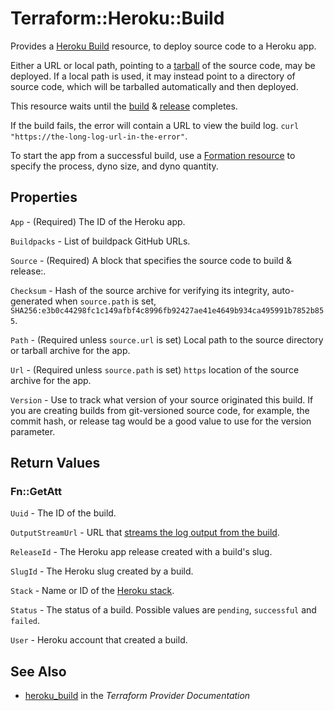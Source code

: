 # Terraform::Heroku::Build

Provides a [Heroku Build](https://devcenter.heroku.com/articles/platform-api-reference#build)
resource, to deploy source code to a Heroku app.

Either a URL or local path, pointing to a [tarball](https://en.wikipedia.org/wiki/Tar_(computing)) of the source code, may be deployed. If a local path is used, it may instead point to a directory of source code, which will be tarballed automatically and then deployed.

This resource waits until the [build](https://devcenter.heroku.com/articles/build-and-release-using-the-api) & [release](https://devcenter.heroku.com/articles/release-phase) completes.

If the build fails, the error will contain a URL to view the build log. `curl "https://the-long-log-url-in-the-error"`.

To start the app from a successful build, use a [Formation resource](formation.html) to specify the process, dyno size, and dyno quantity.

## Properties

`App` - (Required) The ID of the Heroku app.

`Buildpacks` - List of buildpack GitHub URLs.

`Source` - (Required) A block that specifies the source code to build & release:.

`Checksum` - Hash of the source archive for verifying its integrity, auto-generated when `source.path` is set, `SHA256:e3b0c44298fc1c149afbf4c8996fb92427ae41e4649b934ca495991b7852b855`.

`Path` - (Required unless `source.url` is set) Local path to the source directory or tarball archive for the app.

`Url` - (Required unless `source.path` is set) `https` location of the source archive for the app.

`Version` - Use to track what version of your source originated this build. If you are creating builds from git-versioned source code, for example, the commit hash, or release tag would be a good value to use for the version parameter.


## Return Values

### Fn::GetAtt

`Uuid` - The ID of the build.

`OutputStreamUrl` - URL that [streams the log output from the build](https://devcenter.heroku.com/articles/build-and-release-using-the-api#streaming-build-output).

`ReleaseId` - The Heroku app release created with a build's slug.

`SlugId` - The Heroku slug created by a build.

`Stack` - Name or ID of the [Heroku stack](https://devcenter.heroku.com/articles/stack).

`Status` - The status of a build. Possible values are `pending`, `successful` and `failed`.

`User` - Heroku account that created a build.

## See Also

* [heroku_build](https://www.terraform.io/docs/providers/heroku/r/build.html) in the _Terraform Provider Documentation_